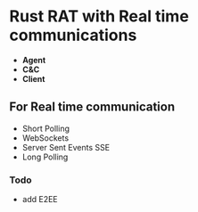# Rust RAT with Real time communications

- **Agent**
- **C&C**
- **Client**

## For Real time communication 
- Short Polling
- WebSockets 
- Server Sent Events SSE
- Long Polling


### Todo
- add E2EE 
